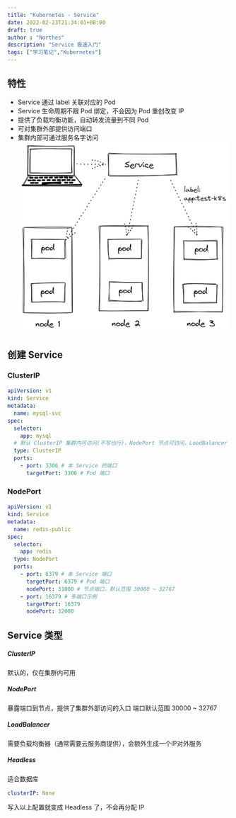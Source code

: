 ```yaml
---
title: "Kubernetes - Service"
date: 2022-02-23T21:34:01+08:00
draft: true
author : "Northes"
description: "Service 极速入门"
tags: ["学习笔记","Kubernetes"]
---
```



## 特性
- Service 通过 label 关联对应的 Pod
- Service 生命周期不跟 Pod 绑定，不会因为 Pod 重创改变 IP
- 提供了负载均衡功能，自动转发流量到不同 Pod
- 可对集群外部提供访问端口
- 集群内部可通过服务名字访问
![img](service.assets/kwpuoh0h.png)

## 创建 Service
### ClusterIP
```yaml
apiVersion: v1
kind: Service
metadata:
  name: mysql-svc
spec:
  selector:
    app: mysql
  # 默认 ClusterIP 集群内可访问(不写也行)，NodePort 节点可访问，LoadBalancer 负载均衡模式（需要负载均衡器才可用）
  type: ClusterIP
  ports:
    - port: 3306 # 本 Service 的端口
      targetPort: 3306 # Pod 端口
```
### NodePort
```yaml
apiVersion: v1
kind: Service
metadata:
  name: redis-public
spec:
  selector:
    app: redis
  type: NodePort
  ports:
    - port: 6379 # 本 Service 端口
      targetPort: 6379 # Pod 端口
      nodePort: 31000 # 节点端口，默认范围 30000 ~ 32767
    - port: 16379 # 多端口示例
      targetPort: 16379
      nodePort: 32000
```

## Service 类型
##### ClusterIP
默认的，仅在集群内可用
##### NodePort
暴露端口到节点，提供了集群外部访问的入口
端口默认范围 30000 ~ 32767
##### LoadBalancer
需要负载均衡器（通常需要云服务商提供），会额外生成一个IP对外服务
##### Headless
适合数据库
```yaml
clusterIP: None
```
写入以上配置就变成 Headless 了，不会再分配 IP